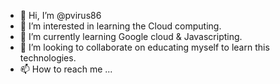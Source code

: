 - 👋 Hi, I’m @pvirus86
- 👀 I’m interested in learning the Cloud computing.
- 🌱 I’m currently learning Google cloud & Javascripting.
- 💞️ I’m looking to collaborate on educating myself to learn this technologies.
- 📫 How to reach me ...

<!---
pvirus86/pvirus86 is a ✨ special ✨ repository because its `README.md` (this file) appears on your GitHub profile.
You can click the Preview link to take a look at your changes.
--->
